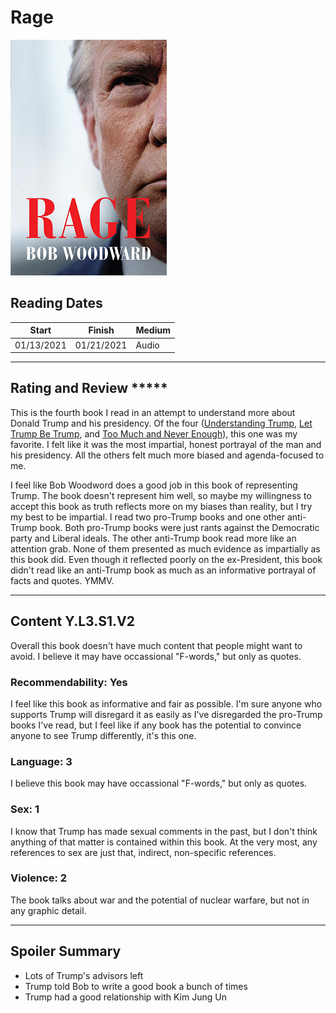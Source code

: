 # Rage

![Rage Cover](../Covers/Rage.png)

## Reading Dates
| Start | Finish | Medium |
| ---------- | ---------- | ------ |
| 01/13/2021 | 01/21/2021 | Audio |

---

## Rating and Review *****
This is the fourth book I read in an attempt to understand more about Donald Trump and his presidency. Of the four ([Understanding Trump](UnderstandingTrump.md), [Let Trump Be Trump](LetTrumpBeTrump.md), and [Too Much and Never Enough](TooMuchAndNeverEnough.md)), this one was my favorite. I felt like it was the most impartial, honest portrayal of the man and his presidency. All the others felt much more biased and agenda-focused to me.

I feel like Bob Woodword does a good job in this book of representing Trump. The book doesn't represent him well, so maybe my willingness to accept this book as truth reflects more on my biases than reality, but I try my best to be impartial. I read two pro-Trump books and one other anti-Trump book. Both pro-Trump books were just rants against the Democratic party and Liberal ideals. The other anti-Trump book read more like an attention grab. None of them presented as much evidence as impartially as this book did. Even though it reflected poorly on the ex-President, this book didn't read like an anti-Trump book as much as an informative portrayal of facts and quotes. YMMV.

---

## Content Y.L3.S1.V2
Overall this book doesn't have much content that people might want to avoid. I believe it may have occassional "F-words," but only as quotes.

### Recommendability: Yes
I feel like this book as informative and fair as possible. I'm sure anyone who supports Trump will disregard it as easily as I've disregarded the pro-Trump books I've read, but I feel like if any book has the potential to convince anyone to see Trump differently, it's this one.    

### Language: 3
I believe this book may have occassional "F-words," but only as quotes.

### Sex: 1
I know that Trump has made sexual comments in the past, but I don't think anything of that matter is contained within this book. At the very most, any references to sex are just that, indirect, non-specific references.    

### Violence: 2
The book talks about war and the potential of nuclear warfare, but not in any graphic detail.
    
---
## Spoiler Summary
* Lots of Trump's advisors left
* Trump told Bob to write a good book a bunch of times
* Trump had a good relationship with Kim Jung Un